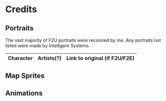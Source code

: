 # Credits

## Portraits

The vast majority of F2U portraits were recolored by me. Any portraits not listed were made by Intelligent Systems.

| Character | Artists(?) | Link to original (if F2U/F2E) |
| ---		| ---		 | ---							 |


## Map Sprites

## Animations

